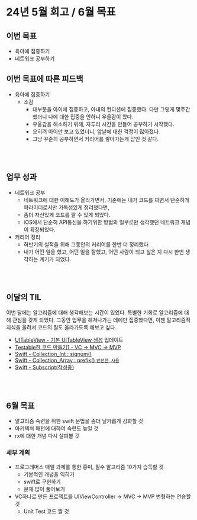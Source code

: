 # 24년 5월 회고 / 6월 목표

## 이번 목표

- 육아에 집중하기
- 네트워크 공부하기

## 이번 목표에 따른 피드백
- 육아에 집중하기
    - 소감 
        - 대부분을 아이에 집중하고, 아내의 컨디션에 집중했다. 다만 그렇게 몇주간 했더니 나에 대한 집중을 안하니 우울감이 왔다.
        - 우울감을 해소하기 위해, 자투리 시간을 만들어 공부하기 시작했다.  
        - 오히려 아이만 보고 있었더니,  앞날에 대한 걱정이 많아졌다.
        - 그냥 꾸준히 공부하면서 커리어를 쌓아가는게 답인 것 같다.  
        

<br><br>

## 업무 성과
- 네트워크 공부
    - 네트워크에 대한 이해도가 올라가면서, 기존에는 내가 코드를 짜면서 단순하게 파라미터로서만 가독성있게 정리했다면,  
    - 좀더 자신있게 코드를 짤 수 있게 되었다.
    - iOS에서 단순히 API통신을 하기위한 방법의 일부로만 생각했던 네트워크 개념이 확장되었다.  
- 커리어 정리
    - 하반기의 실적을 위해 그동안의 커리어를 한번 더 정리했다.  
    - 내가 어떤 일을 했고, 어떤 일을 잘했고, 어떤 사람이 되고 싶은 지 다시 한번 생각하는 계기가 되었다.


<br><br>

    
## 이달의 TIL
이번 달에는 알고리즘에 대해 생각해보는 시간이 있었다. 특별한 기회로 알고리즘에 대해 관심을 갖게 되었다.  그동안 업무을 헤쳐나가는 데에만 집중했다면,  이젠 알고리즘적 지식을 올려서 코드의 질도 올라가도록 해보고 싶다.  


- [UITableView - 기본 UITableView 생성](iOS-Framework-UIKit-UIResponder-UIView-UIScrollView/UITableView_01_basic.md) 업데이트
- [Testable한 코드 만들기1 - VC -> MVC -> MVP](iOS-TDD/testable_mvc_mvp.md)
- [Swift - Collection_Int : signum()](iOS-Lang-Swift/swift_collection_Int_signum.md) 
- [Swift - Collection_Array : prefix() `안전한 사용`](iOS-Lang-Swift/Swift_collection_Array_prefix.md)
- [Swift - Subscript(작성중)](iOS-Lang-Swift/Swift_collection_Subscript.md)

<br><br>


## 6월 목표
- 알고리즘 숙련을 위한 swift 문법을 좀더 날카롭게 강화할 것
- 아키텍쳐 패턴에 대하여 숙련도 높일 것
- rx에 대한 개념 다시 살펴볼 것

### 세부 계획
- 프로그래머스 매일 과제를 통한 흥미, 필수 알고리즘 10가지 습득할 것
    - 기본적인 개념을 익히기
    - swift로 구현하기
    - 문제 많이 풀어보기
- VC하나로 만든 프로젝트를 UIViewController -> MVC -> MVP 변형하는 연습할것
    - Unit Test 코드 짤 것
